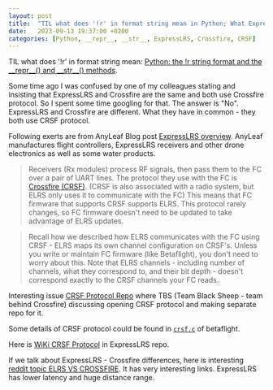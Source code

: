 ```yaml
---
layout: post
title:  "TIL what does '!r' in format string mean in Python; What ExpressLRS and Crossfire have in common"
date:   2023-09-13 19:37:00 +0200
categories: [Python, __repr__, __str__, ExpressLRS, Crossfire, CRSF]
---
```

TIL what does '!r' in format string mean: [Python: the !r string format and the \_\_repr\_\_() and \_\_str\_\_() methods](https://dev.to/behainguyen/python-the-r-string-format-and-the-repr-and-str-methods-29i7).

Some time ago I was confused by one of my colleagues stating and insisting that ExpressLRS and Crossfire are the same and both use Crossfire protocol. So I spent some time googling for that. The answer is "No". ExpressLRS and Crossfire are different. What they have in common - they both use CRSF protocol.

Following exerts are from AnyLeaf Blog post [ExpressLRS overview](https://www.anyleaf.org/blog/expresslrs-overview). AnyLeaf manufactures flight controllers, ExpressLRS receivers and other drone electronics as well as some water products.

> Receivers (Rx modules) process RF signals, then pass them to the FC over a pair of UART lines. The protocol they use with the FC is [Crossfire (CRSF)](https://github.com/ExpressLRS/ExpressLRS/wiki/CRSF-Protocol). (CRSF is also associated with a radio system, but ELRS only uses it to communicate with the FC) This means that FC firmware that supports CRSF supports ELRS. This protocol rarely changes, so FC firmware doesn't need to be updated to take advantage of ELRS updates.

> Recall how we described how ELRS communicates with the FC using CRSF - ELRS maps its own channel configuration on CRSF's. Unless you write or maintain FC firmware (like Betaflight), you don't need to worry about this. Note that ELRS channels - including number of channels, what they correspond to, and their bit depth - doesn't correspond exactly to the CRSF channels your FC reads.

Interesting issue [CRSF Protocol Repo](https://github.com/tbs-fpv/freedomtx/issues/26) where TBS (Team Black Sheep - team behind Crossfire) discussing opening CRSF protocol and making separate repo for it.

Some details of CRSF protocol could be found in [`crsf.c`](https://github.com/betaflight/betaflight/blob/master/src/main/rx/crsf.c) of betaflight.

Here is [WiKi CRSF Protocol](https://github.com/ExpressLRS/ExpressLRS/wiki/CRSF-Protocol) in ExpressLRS repo.

If we talk about ExpressLRS - Crossfire differences, here is interesting [reddit topic ELRS VS CROSSFIRE](https://www.reddit.com/r/fpv/comments/w20yr8/elrs_vs_crossfire/). It has very interesting links. ExpressLRS has lower latency and huge distance range.

